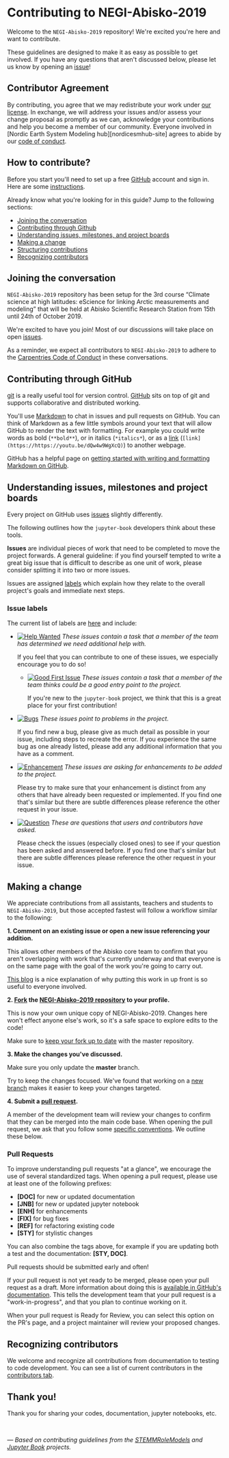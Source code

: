 # Contributing to NEGI-Abisko-2019


Welcome to the `NEGI-Abisko-2019` repository! We're excited you're here and want to contribute.

These guidelines are designed to make it as easy as possible to get involved.
If you have any questions that aren't discussed below, please let us know by opening an [issue][link_issues]!

## Contributor Agreement

By contributing, you agree that we may redistribute your work under [our license](https://github.com/NordicESMhub/NEGI-Abisko-2019/blob/master/LICENSE.md).
In exchange, we will address your issues and/or assess your change proposal as promptly as we can, acknowledge
your contributions and help you become a member of our community.
Everyone involved in [Nordic Earth System Modeling hub][nordicesmhub-site]
agrees to abide by our [code of conduct](https://nordicesmhub.github.io/CODE_OF_CONDUCT).


## How to contribute?

Before you start you'll need to set up a free [GitHub][link_github] account and sign in.
Here are some [instructions][link_signupinstructions].

Already know what you're looking for in this guide? Jump to the following sections:

* [Joining the conversation](#joining-the-conversation)
* [Contributing through Github](#contributing-through-github)
* [Understanding issues, milestones, and project boards](#understanding-issues-milestones-and-project-boards)
* [Making a change](#making-a-change)
* [Structuring contributions](#style-guide)
* [Recognizing contributors](#recognizing-contributions)

## Joining the conversation

`NEGI-Abisko-2019` repository has been setup for the 3rd course “Climate science at high latitudes: eScience for linking Arctic measurements and modeling” that will be held at Abisko Scientific Research Station from 15th until 24th of October 2019.

We're excited to have you join!
Most of our discussions will take place on open [issues][link_issues].

As a reminder, we expect all contributors to `NEGI-Abisko-2019` to adhere to the [Carpentries Code of Conduct][link_coc] in these conversations.

## Contributing through GitHub

[git][link_git] is a really useful tool for version control.
[GitHub][link_github] sits on top of git and supports collaborative and distributed working.

You'll use [Markdown][markdown] to chat in issues and pull requests on GitHub.
You can think of Markdown as a few little symbols around your text that will allow GitHub
to render the text with formatting.
For example you could write words as bold (`**bold**`), or in italics (`*italics*`),
or as a [link][rick_roll] (`[link](https://https://youtu.be/dQw4w9WgXcQ)`) to another webpage.

GitHub has a helpful page on
[getting started with writing and formatting Markdown on GitHub][writing_formatting_github].


## Understanding issues, milestones and project boards

Every project on GitHub uses [issues][link_issues] slightly differently.

The following outlines how the `jupyter-book` developers think about these tools.

**Issues** are individual pieces of work that need to be completed to move the project forwards.
A general guideline: if you find yourself tempted to write a great big issue that
is difficult to describe as one unit of work, please consider splitting it into two or more issues.

Issues are assigned [labels](#issue-labels) which explain how they relate to the overall project's
goals and immediate next steps.


### Issue labels

The current list of labels are [here][link_labels] and include:

* [![Help Wanted](https://img.shields.io/badge/-help%20wanted-159818.svg)][link_helpwanted] *These issues contain a task that a member of the team has determined we need additional help with.*

    If you feel that you can contribute to one of these issues, we especially encourage you to do so!

    * [![Good First Issue](https://img.shields.io/badge/-good%20first%20issue-blueviolet.svg)][link_helpwanted] *These issues contain a task that a member of the team thinks could be a good entry point to the project.*

        If you're new to the `jupyter-book` project, we think that this is a great place for your first contribution!

* [![Bugs](https://img.shields.io/badge/-bugs-fc2929.svg)][link_bugs] *These issues point to problems in the project.*

    If you find new a bug, please give as much detail as possible in your issue, including steps to recreate the error.
    If you experience the same bug as one already listed, please add any additional information that you have as a comment.

* [![Enhancement](https://img.shields.io/badge/-enhancement-84b6eb.svg)][link_enhancement] *These issues are asking for enhancements to be added to the project.*

    Please try to make sure that your enhancement is distinct from any others that have already been requested or implemented.
    If you find one that's similar but there are subtle differences please reference the other request in your issue.

* [![Question](https://img.shields.io/badge/-question-DE8BE7.svg)][link_question] *These are questions that users and contributors have asked.*

    Please check the issues (especially closed ones) to see if your question has been asked and answered before. 
    If you find one that's similar but there are subtle differences please reference the other request in your issue.

## Making a change

We appreciate contributions from all assistants, teachers and students to `NEGI-Abisko-2019`, but those accepted fastest will follow a workflow similar to the following:

**1. Comment on an existing issue or open a new issue referencing your addition.**

This allows other members of the Abisko core team to confirm that you aren't overlapping with work that's currently underway and that everyone is on the same page with the goal of the work you're going to carry out.

[This blog][link_pushpullblog] is a nice explanation of why putting this work in up front is so useful to everyone involved.

**2. [Fork][link_fork] the [NEGI-Abisko-2019 repository][link_abisko-repo] to your profile.**

This is now your own unique copy of NEGI-Abisko-2019.
Changes here won't effect anyone else's work, so it's a safe space to explore edits to the code!

Make sure to [keep your fork up to date][link_updateupstreamwiki] with the master repository.

**3. Make the changes you've discussed.**

Make sure you only update the **master** branch.

Try to keep the changes focused.
We've found that working on a [new branch][link_branches] makes it easier to keep your changes targeted.

**4. Submit a [pull request][link_pullrequest].**

A member of the development team will review your changes to confirm that they can be merged into the main code base.
When opening the pull request, we ask that you follow some [specific conventions](#pull-requests).
We outline these below.

### Pull Requests

To improve understanding pull requests "at a glance", we encourage the use of several standardized tags.
When opening a pull request, please use at least one of the following prefixes:

* **[DOC]** for new or updated documentation
* **[JNB]** for new or updated jupyter notebook
* **[ENH]** for enhancements
* **[FIX]** for bug fixes
* **[REF]** for refactoring existing code
* **[STY]** for stylistic changes

You can also combine the tags above, for example if you are updating both a test and
the documentation: **[STY, DOC]**.

Pull requests should be submitted early and often!

If your pull request is not yet ready to be merged, please open your pull request as a draft.
More information about doing this is [available in GitHub's documentation][link_drafts].
This tells the development team that your pull request is a "work-in-progress",
and that you plan to continue working on it.

When your pull request is Ready for Review, you can select this option on the PR's page,
and a project maintainer will review your proposed changes.


## Recognizing contributors

We welcome and recognize all contributions from documentation to testing to code development.
You can see a list of current contributors in the [contributors tab][link_contributors].

## Thank you!

Thank you for sharing your codes, documentation, jupyter notebooks, etc.

<br>

*&mdash; Based on contributing guidelines from the [STEMMRoleModels][link_stemmrolemodels] and [Jupyter Book][link_jupyterbook] projects.*

[link_git]: https://git-scm.com
[link_github]: https://github.com/
[link_abisko-repo]: https://github.com/NordicESMHub/NEGI-Abisko-2019
[link_signupinstructions]: https://help.github.com/articles/signing-up-for-a-new-github-account

[writing_formatting_github]: https://help.github.com/articles/getting-started-with-writing-and-formatting-on-github
[markdown]: https://daringfireball.net/projects/markdown
[rick_roll]: https://www.youtube.com/watch?v=dQw4w9WgXcQ
[restructuredtext]: http://docutils.sourceforge.net/rst.html#user-documentation
[sphinx]: http://www.sphinx-doc.org/en/master/index.html
[readthedocs]: https://docs.readthedocs.io/en/latest/index.html

[link_issues]: https://github.com/NordicESMHub/NEGI-Abisko-2019/issues
[link_coc]: https://docs.carpentries.org/topic_folders/policies/code-of-conduct.html

[link_labels]: https://github.com/NordicESMHub/NEGI-Abisko-2019/labels
[link_bugs]: https://github.com/NordicESMHub/NEGI-Abisko-2019/labels/bug
[link_helpwanted]: https://github.com/NordicESMHub/NEGI-Abisko-2019/labels/help%20wanted
[link_enhancement]: https://github.com/NordicESMHub/NEGI-Abisko-2019/labels/enhancement
[link_question]: https://github.com/NordicESMHub/NEGI-Abisko-2019/labels/question

[link_pullrequest]: https://help.github.com/articles/creating-a-pull-request/
[link_fork]: https://help.github.com/articles/fork-a-repo/
[link_pushpullblog]: https://www.igvita.com/2011/12/19/dont-push-your-pull-requests/
[link_updateupstreamwiki]: https://help.github.com/articles/syncing-a-fork/
[link_branches]: https://help.github.com/articles/creating-and-deleting-branches-within-your-repository/

[link_drafts]: https://help.github.com/articles/about-pull-requests/#draft-pull-requests

[link_contributors]: https://github.com/NordicESMHub/NEGI-Abisko-2019/graphs/contributors
[link_stemmrolemodels]: https://github.com/KirstieJane/STEMMRoleModels
[link_jupyterbook]: https://github.com/jupyter/jupyter-book
